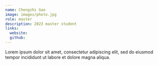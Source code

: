 ```yaml
---
name: Chengzhi Gao
image: images/photo.jpg
role: master
description: 2023 master student
links:
  website: 
  github: 
---
```


Lorem ipsum dolor sit amet, consectetur adipiscing elit, sed do eiusmod tempor incididunt ut labore et dolore magna aliqua.
